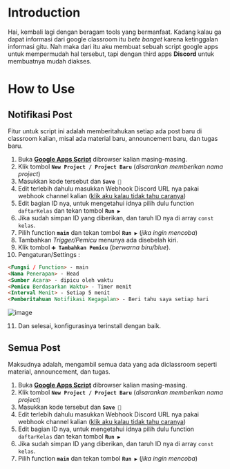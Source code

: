 # Introduction

Hai, kembali lagi dengan beragam tools yang bermanfaat. Kadang kalau ga dapat informasi dari google classroom itu *bete banget* karena ketinggalan informasi gitu. Nah maka dari itu aku membuat sebuah script google apps untuk mempermudah hal tersebut, tapi dengan third apps **Discord** untuk membuatnya mudah diakses. 

# How to Use

## Notifikasi Post

Fitur untuk script ini adalah memberitahukan setiap ada post baru di classroom kalian, misal ada material baru, announcement baru, dan tugas baru.

1. Buka [**Google Apps Script**](https://script.google.com/) dibrowser kalian masing-masing.
2. Klik tombol **`New Project / Project Baru`** (*disarankan memberikan nama project*)
3. Masukkan kode tersebut dan **`Save 💾`**
4. Edit terlebih dahulu masukkan Webhook Discord URL nya pakai webhook channel kalian ([klik aku kalau tidak tahu caranya](https://hookdeck.com/webhooks/platforms/how-to-get-started-with-discord-webhooks))
5. Edit bagian ID nya, untuk mengetahui idnya pilih dulu function `daftarKelas` dan tekan tombol **`Run ▶`**
6. Jika sudah simpan ID yang diberikan, dan taruh ID nya di array `const kelas`.
7. Pilih function **`main`** dan tekan tombol **`Run ▶`** (*jika ingin mencoba*)
8. Tambahkan *Trigger/Pemicu* menunya ada disebelah kiri.
9. Klik tombol **`➕ Tambahkan Pemicu`** (*berwarna biru/blue*).
10. Pengaturan/Settings :

```html
<Fungsi / Function> - main 
<Nama Penerapan> - Head
<Sumber Acara> - dipicu oleh waktu
<Pemicu Berdasarkan Waktu> - Timer menit
<Interval Menit> - Setiap 5 menit
<Pemberitahuan Notifikasi Kegagalan> - Beri tahu saya setiap hari
```
![image](https://github.com/miezlearning/classroom-discord/assets/129609799/ad9a0362-5036-47e9-9066-e845b7352309)


11. Dan selesai, konfigurasinya terinstall dengan baik.


## Semua Post

Maksudnya adalah, mengambil semua data yang ada diclassroom seperti material, announcement, dan tugas.

1. Buka [**Google Apps Script**](https://script.google.com/) dibrowser kalian masing-masing.
2. Klik tombol **`New Project / Project Baru`** (*disarankan memberikan nama project*)
3. Masukkan kode tersebut dan **`Save 💾`**
4. Edit terlebih dahulu masukkan Webhook Discord URL nya pakai webhook channel kalian ([klik aku kalau tidak tahu caranya](https://hookdeck.com/webhooks/platforms/how-to-get-started-with-discord-webhooks))
5. Edit bagian ID nya, untuk mengetahui idnya pilih dulu function `daftarKelas` dan tekan tombol **`Run ▶`**
6. Jika sudah simpan ID yang diberikan, dan taruh ID nya di array `const kelas`.
7. Pilih function **`main`** dan tekan tombol **`Run ▶`** (*jika ingin mencoba*)
